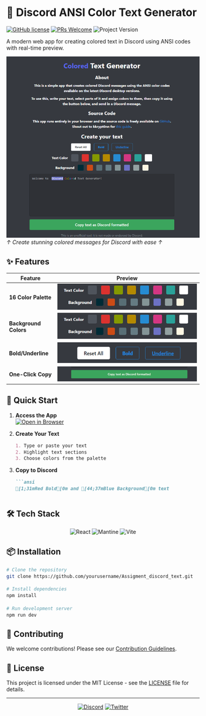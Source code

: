 # 🌈 Discord ANSI Color Text Generator

[![GitHub license](https://img.shields.io/badge/license-MIT-blue.svg)](LICENSE)
[![PRs Welcome](https://img.shields.io/badge/PRs-welcome-brightgreen.svg)](CONTRIBUTING.md)
![Project Version](https://img.shields.io/badge/version-1.0.0-success)

A modern web app for creating colored text in Discord using ANSI codes with real-time preview.

![App Screenshot](/public/home.png)
*↑ Create stunning colored messages for Discord with ease ↑*

## ✨ Features

| Feature | Preview |
|---------|---------|
| **16 Color Palette** | ![Colors](/public/color.png) |
| **Background Colors** | ![BG Colors](/public/color.png) |
| **Bold/Underline** | ![Formatting](/public/feature.png) |
| **One-Click Copy** | ![Copy](/public/copy.png) |

## 🚀 Quick Start

1. **Access the App**  
   [![Open in Browser](https://img.shields.io/badge/-Live%20Demo-5865F2?style=for-the-badge&logo=google-chrome&logoColor=white)](https://your-deployed-app-url.here)

2. **Create Your Text**
   ```markdown
   1. Type or paste your text
   2. Highlight text sections
   3. Choose colors from the palette
   ```

3. **Copy to Discord**
   ```markdown
   ```ansi
   [1;31mRed Bold[0m and [44;37mBlue Background[0m text
   ```
   ```

## 🛠️ Tech Stack

<div align="center">

![React](https://img.shields.io/badge/-React-61DAFB?logo=react&logoColor=white&style=for-the-badge)
![Mantine](https://img.shields.io/badge/-Mantine-339AF0?logo=mantine&logoColor=white&style=for-the-badge)
![Vite](https://img.shields.io/badge/-Vite-646CFF?logo=vite&logoColor=white&style=for-the-badge)

</div>

## 📦 Installation

```bash
# Clone the repository
git clone https://github.com/yourusername/Assigment_discord_text.git

# Install dependencies
npm install

# Run development server
npm run dev
```

## 🤝 Contributing

We welcome contributions! Please see our [Contribution Guidelines](CONTRIBUTING.md).

## 📄 License

This project is licensed under the MIT License - see the [LICENSE](LICENSE) file for details.

---

<div align="center">

[![Discord](https://img.shields.io/badge/Discord-%235865F2.svg?style=for-the-badge&logo=discord&logoColor=white)](https://discord.gg/your-invite)
[![Twitter](https://img.shields.io/badge/Twitter-%231DA1F2.svg?style=for-the-badge&logo=Twitter&logoColor=white)](https://twitter.com/yourhandle)

</div>
